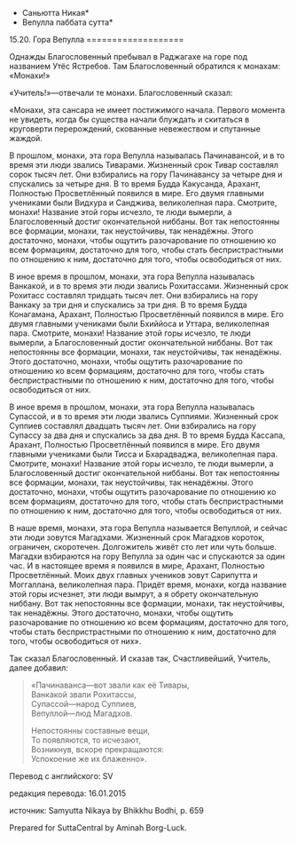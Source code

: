 * Саньютта Никая*
* Вепулла паббата сутта*

15\.20\. Гора Вепулла
\=\=\=\=\=\=\=\=\=\=\=\=\=\=\=\=\=\=\=

Однажды Благословенный пребывал в Раджагахе на горе под названием Утёс Ястребов\. Там Благословенный обратился к монахам: «Монахи\!»

«Учитель\!»—отвечали те монахи\. Благословенный сказал:

«Монахи, эта сансара не имеет постижимого начала\. Первого момента не увидеть, когда бы существа начали блуждать и скитаться в круговерти перерождений, скованные невежеством и спутанные жаждой\.

В прошлом, монахи, эта гора Вепулла называлась Пачинавансой, и в то время эти люди звались Тиварами\. Жизненный срок Тивар составлял сорок тысяч лет\. Они взбирались на гору Пачинавансу за четыре дня и спускались за четыре дня\. В то время Будда Какусанда, Арахант, Полностью Просветлённый появился в мире\. Его двумя главными учениками были Видхура и Санджива, великолепная пара\. Смотрите, монахи\! Название этой горы исчезло, те люди вымерли, а Благословенный достиг окончательной ниббаны\. Вот так непостоянны все формации, монахи, так неустойчивы, так ненадёжны\. Этого достаточно, монахи, чтобы ощутить разочарование по отношению ко всем формациям, достаточно для того, чтобы стать беспристрастными по отношению к ним, достаточно для того, чтобы освободиться от них\.

В иное время в прошлом, монахи, эта гора Вепулла называлась Ванкакой, и в то время эти люди звались Рохитассами\. Жизненный срок Рохитасс составлял тридцать тысяч лет\. Они взбирались на гору Ванкаку за три дня и спускались за три дня\. В то время Будда Конагамана, Арахант, Полностью Просветлённый появился в мире\. Его двумя главными учениками были Бхиййоса и Уттара, великолепная пара\. Смотрите, монахи\! Название этой горы исчезло, те люди вымерли, а Благословенный достиг окончательной ниббаны\. Вот так непостоянны все формации, монахи, так неустойчивы, так ненадёжны\. Этого достаточно, монахи, чтобы ощутить разочарование по отношению ко всем формациям, достаточно для того, чтобы стать беспристрастными по отношению к ним, достаточно для того, чтобы освободиться от них\.

В иное время в прошлом, монахи, эта гора Вепулла называлась Супассой, и в то время эти люди звались Суппиями\. Жизненный срок Суппиев составлял двадцать тысяч лет\. Они взбирались на гору Супассу за два дня и спускались за два дня\. В то время Будда Кассапа, Арахант, Полностью Просветлённый появился в мире\. Его двумя главными учениками были Тисса и Бхарадваджа, великолепная пара\. Смотрите, монахи\! Название этой горы исчезло, те люди вымерли, а Благословенный достиг окончательной ниббаны\. Вот так непостоянны все формации, монахи, так неустойчивы, так ненадёжны\. Этого достаточно, монахи, чтобы ощутить разочарование по отношению ко всем формациям, достаточно для того, чтобы стать беспристрастными по отношению к ним, достаточно для того, чтобы освободиться от них\.

В наше время, монахи, эта гора Вепулла называется Вепуллой, и сейчас эти люди зовутся Магадхами\. Жизненный срок Магадхов короток, ограничен, скоротечен\. Долгожитель живёт сто лет или чуть больше\. Магадхи взбираются на гору Вепулла за один час и спускаются за один час\. И в настоящее время я появился в мире, Арахант, Полностью Просветлённый\. Моих двух главных учеников зовут Сарипутта и Моггаллана, великолепная пара\. Придёт время, монахи, когда название этой горы исчезнет, эти люди вымрут, а я обрету окончательную ниббану\. Вот так непостоянны все формации, монахи, так неустойчивы, так ненадёжны\. Этого достаточно, монахи, чтобы ощутить разочарование по отношению ко всем формациям, достаточно для того, чтобы стать беспристрастными по отношению к ним, достаточно для того, чтобы освободиться от них»\.

Так сказал Благословенный\. И сказав так, Счастливейший, Учитель, далее добавил:

> «Пачинаванса—вот звали как её Тивары,  
> Ванкакой звали Рохитассы,  
> Супассой—народ Суппиев,  
> Вепуллой—люд Магадхов\.  
>   
> Непостоянны составные вещи,  
> То появляются, то исчезают,  
> Возникнув, вскоре прекращаются:  
> Успокоение же их блаженно»\.

Перевод с английского: SV

редакция перевода: 16\.01\.2015

источник: Samyutta Nikaya by Bhikkhu Bodhi, p\. 659

Prepared for SuttaCentral by Aminah Borg\-Luck\.